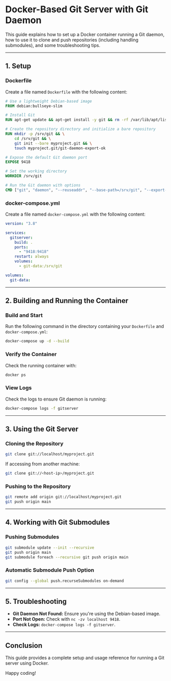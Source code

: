 # Docker-Based Git Server with Git Daemon

This guide explains how to set up a Docker container running a Git daemon, how to use it to clone and push repositories (including handling submodules), and some troubleshooting tips.

---

## 1. Setup

### **Dockerfile**

Create a file named `Dockerfile` with the following content:

```dockerfile
# Use a lightweight Debian-based image
FROM debian:bullseye-slim

# Install Git
RUN apt-get update && apt-get install -y git && rm -rf /var/lib/apt/lists/*

# Create the repository directory and initialize a bare repository
RUN mkdir -p /srv/git && \
    cd /srv/git && \
    git init --bare myproject.git && \
    touch myproject.git/git-daemon-export-ok

# Expose the default Git daemon port
EXPOSE 9418

# Set the working directory
WORKDIR /srv/git

# Run the Git daemon with options
CMD ["git", "daemon", "--reuseaddr", "--base-path=/srv/git", "--export-all", "--enable=receive-pack", "--verbose"]
```

### **docker-compose.yml**

Create a file named `docker-compose.yml` with the following content:

```yaml
version: "3.8"

services:
  gitserver:
    build: .
    ports:
      - "9418:9418"
    restart: always
    volumes:
      - git-data:/srv/git

volumes:
  git-data:
```

---

## 2. Building and Running the Container

### **Build and Start**

Run the following command in the directory containing your `Dockerfile` and `docker-compose.yml`:

```sh
docker-compose up -d --build
```

### **Verify the Container**

Check the running container with:

```sh
docker ps
```

### **View Logs**

Check the logs to ensure Git daemon is running:

```sh
docker-compose logs -f gitserver
```

---

## 3. Using the Git Server

### **Cloning the Repository**

```sh
git clone git://localhost/myproject.git
```

If accessing from another machine:

```sh
git clone git://<host-ip>/myproject.git
```

### **Pushing to the Repository**

```sh
git remote add origin git://localhost/myproject.git
git push origin main
```

---

## 4. Working with Git Submodules

### **Pushing Submodules**

```sh
git submodule update --init --recursive
git push origin main
git submodule foreach --recursive git push origin main
```

### **Automatic Submodule Push Option**

```sh
git config --global push.recurseSubmodules on-demand
```

---

## 5. Troubleshooting

- **Git Daemon Not Found:** Ensure you're using the Debian-based image.
- **Port Not Open:** Check with `nc -zv localhost 9418`.
- **Check Logs:** `docker-compose logs -f gitserver`.

---

## Conclusion

This guide provides a complete setup and usage reference for running a Git server using Docker.

Happy coding!
